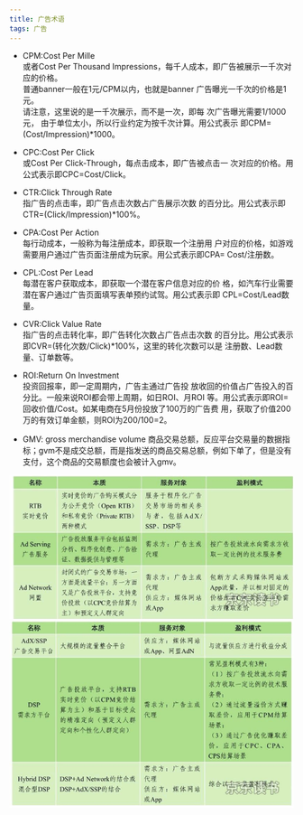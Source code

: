 ```yaml
---
title: 广告术语
tags: 广告
---
```


- CPM:Cost Per Mille<br/> 
    或者Cost Per Thousand Impressions，每千人成本，即广告被展示一千次对应的价格。<br/> 
    普通banner一般在1元/CPM以内，也就是banner 广告曝光一千次的价格是1元。<br/> 
    请注意，这里说的是一千次展示，而不是一次，即每 次广告曝光需要1/1000元，
    由于单位太小，所以行业约定为按千次计算。用公式表示 即CPM=(Cost/Impression)*1000。 

- CPC:Cost Per Click<br/> 或Cost Per Click-Through，每点击成本，即广告被点击一 次对应的价格。用公式表示即CPC=Cost/Click。 

- CTR:Click Through Rate<br/> 指广告的点击率，即广告点击次数占广告展示次数 的百分比。用公式表示即CTR=(Click/Impression)*100%。 

- CPA:Cost Per Action<br/> 
每行动成本，一般称为每注册成本，即获取一个注册用 户对应的价格，如游戏需要用户通过广告页面注册成为玩家。用公式表示即CPA= Cost/注册数。 

- CPL:Cost Per Lead<br/> 
每潜在客户获取成本，即获取一个潜在客户信息对应的价 格，如汽车行业需要潜在客户通过广告页面填写表单预约试驾。用公式表示即 CPL=Cost/Lead数量。 

- CVR:Click Value Rate<br/> 
指广告的点击转化率，即广告转化次数占广告点击次数 的百分比。用公式表示即CVR=(转化次数/Click)*100%，这里的转化次数可以是 注册数、Lead数量、订单数等。 

- ROI:Return On Investment<br/> 
投资回报率，即一定周期内，广告主通过广告投 放收回的价值占广告投入的百分比。一般来说ROI都会带上周期，如日ROI、月ROI 等。用公式表示即ROI=回收价值/Cost。如某电商在5月份投放了100万的广告费 用，获取了价值200万的有效订单金额，则ROI为200/100=2。
- GMV: gross merchandise volume 商品交易总额，反应平台交易量的数据指标；gvm不是成交总额，而是指发送的商品交易总额，例如下单了，但是没有支付，这个商品的交易额度也会被计入gmv。

![img1](/assets/images/ad1.png)
![img2](/assets/images/ad2.png)
